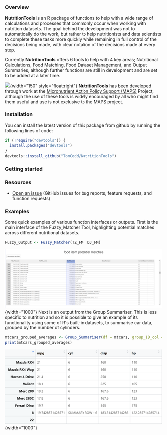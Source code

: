 ### Overview
**NutritionTools** is an R package of functions to help with a wide range of calculations and processes that commonly occur when working with nutrition datasets. The goal behind the development was not to automatically do the work, but rather to help nutritionists and data scientists to complete these tasks more quickly while remaining in full control of the decisions being made, with clear notation of the decisions made at every step.

Currently **NutritionTools** offers 6 tools to help with 4 key areas;
Nutritional Calculations, Food Matching, Food Dataset Management, and Output
Summaries, although further functions are still in development and are set to be
added at a later time. 

![](reference/figures/MAPS_logo_cropped.SVG){width="150"
style="float:right"} **NutritionTools** has been developed through work at the [Micronutrient Action Policy Support (MAPS)](https://www.micronutrient.support/) Project, although the
use of these tools is widely encouraged by all who might find them useful and
use is not exclusive to the MAPS project.

### Installation
You can install the latest version of this package from github by
running the following lines of code:
``` r
if (!require("devtools")) {
  install.packages("devtools")
}
devtools::install_github("TomCodd/NutritionTools")
```
### Getting started 
### Resources
-   [Open an issue](https://github.com/TomCodd/NutritionTools/issues/new) (GitHub issues for bug reports, feature requests, and function requests)

### Examples 
Some quick examples of various function interfaces or outputs.
First is the main interface of the Fuzzy_Matcher Tool, highlighting potential
matches across different nutritional datasets.
``` r
Fuzzy_Output <- Fuzzy_Matcher(TZ_FM, DJ_FM)
```
![](reference/figures/FM_example.PNG){width="1000"} Next is an output from the
Group Summariser. This is less specific to nutrition and so it is possible to
give an example of its functionality using some of R's built-in datasets, to
summarise car data, grouped by the number of cylinders.
``` r
mtcars_grouped_averages <- Group_Summariser(df = mtcars, group_ID_col = 'cyl', sep_row = T, round_weighting = T)
print(mtcars_grouped_averages)
```
![](reference/figures/GS_example_mtcars.PNG){width="1000"}
